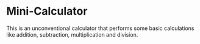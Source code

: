 # Mini-Calculator
This is an unconventional calculator that performs some basic calculations like addition, subtraction, multiplication and division.
